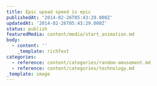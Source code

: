 ```yaml
---
title: Epic upoad speed is epic
publishedAt: '2014-02-26T05:43:29.000Z'
updatedAt: '2014-02-26T05:43:29.000Z'
status: publish
featuredMedia: content/media/start_animation.md
body:
  - content: ''
    _template: richText
categories:
  - reference: content/categories/random-amusement.md
  - reference: content/categories/technology.md
_template: image
---
```



